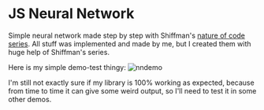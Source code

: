 # JS Neural Network

Simple neural network made step by step with Shiffman's [nature of code series](https://www.youtube.com/watch?v=XJ7HLz9VYz0&list=PLRqwX-V7Uu6aCibgK1PTWWu9by6XFdCfh). All stuff was implemented and made by me, but I created them with huge help of Shiffman's series.

Here is my simple demo-test thingy:
![nndemo](https://user-images.githubusercontent.com/20907620/219868563-27325103-3eef-4104-a011-1ea37c300235.gif)


I'm still not exactly sure if my library is 100% working as expected, because from time to time it can give some weird output, so I'll need to test it in some other demos.

